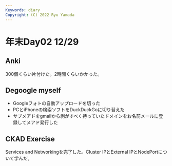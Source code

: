 ```yaml
---
Keywords: diary
Copyright: (C) 2022 Ryu Yamada
---
```



# 年末Day02 12/29

## Anki
300個くらい片付けた。2時間くらいかかった。

## Degoogle myself
- Googleフォトの自動アップロードを切った
- PCとiPhoneの検索ソフトをDuckDuckGoに切り替えた
- サブメアドをgmailから剥がすべく持っていたドメインをお名前メールに登録してメアド発行した

## CKAD Exercise
Services and Networkingを完了した。Cluster IPとExternal IPとNodePortについて学んだ。


